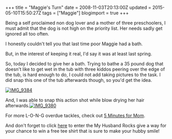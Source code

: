 +++
title = "Maggie's Turn"
date = 2008-11-03T20:13:00Z
updated = 2015-05-10T15:50:27Z
tags = ["Maggie"]
blogimport = true 
+++

Being a self proclaimed non dog lover and a mother of three preschoolers, I must admit that the dog is not high on the priority list.  Her needs sadly get ignored all too often.  

I honestly couldn't tell you that last time poor Maggie had a bath.  

But, in the interest of keeping it real, I'd say it was at least last spring.  

So, today I decided to give her a bath.  Trying to bathe a 35 pound dog that doesn't like to get wet in the tub with three kiddos peering over the edge of the tub, is hard enough to do, I could not add taking pictures to the task.   I did snap this one of the tub afterwards though, so you'd get the idea.

[![IMG_9384](https://latc.s3.amazonaws.com/wp-content/uploads/2008/11/img-9384-thumb.jpg)](https://latc.s3.amazonaws.com/wp-content/uploads/2008/11/img-9384.jpg)

And, I was able to snap this action shot while blow drying her hair afterwards.[![IMG_9380](https://latc.s3.amazonaws.com/wp-content/uploads/2008/11/img-9380-thumb.jpg)](https://latc.s3.amazonaws.com/wp-content/uploads/2008/11/img-9380.jpg)

 
[](https://latc.s3.amazonaws.com/wp-content/uploads/2008/11/img-9382.jpg)
For more L-O-N-G overdue tackles, check out [5 Minutes for Mom](http://www.5minutesformom.com).  

And don't forget to click [here](http://lifeatthecircus.com/2008/11/03/give-away-my-husband-rocks/) to enter the My Husband Rocks give a way for your chance to win a free tee shirt that is sure to make your hubby smile!
